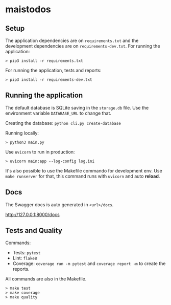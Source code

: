 # maistodos

## Setup

The application dependencies are on `requirements.txt` and the development dependencies are on `requirements-dev.txt`.
For running the application:

```shell
> pip3 install -r requirements.txt
```

For running the application, tests and reports:

```shell
> pip3 install -r requirements-dev.txt
```

## Running the application

The default database is SQLite saving in the `storage.db` file.
Use the environment variable `DATABASE_URL` to change that.

Creating the database: `python cli.py create-database`

Running locally:

```shell
> python3 main.py
```

Use `uvicorn` to run in production:

```shell
> uvicorn main:app --log-config log.ini
```

It's also possible to use the Makefile commando for development env. Use `make runserver` for that,
this command runs with `uvicorn` and auto **reload**.

## Docs

The Swagger docs is auto generated in `<url>/docs`.

http://127.0.0.1:8000/docs

## Tests and Quality

Commands:

- Tests: `pytest`
- Lint: `flake8`
- Coverage: `coverage run -m pytest` and `coverage report -m` to create the reports.

All commands are also in the Makefile.

```shell
> make test
> make coverage
> make quality
```
